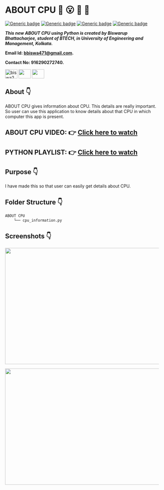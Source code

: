 # ABOUT CPU :star_struck: :open_mouth: :running: :star2:

[![Generic badge](https://img.shields.io/badge/advance-Python3-yellowgreen)](https://shields.io/) [![Generic badge](https://img.shields.io/badge/module-random-red)](https://shields.io/) [![Generic badge](https://img.shields.io/badge/module-time-brightgreen)](https://shields.io/) [![Generic badge](https://img.shields.io/badge/module-datetime-orange)](https://shields.io/) 
<br>

***This new ABOUT CPU using Python is created by Biswarup Bhattacharjee, student of BTECH, in University of Engineering and Management, Kolkata.***

**Email Id: bbiswa471@gmail.com.** 

**Contact No: 916290272740.** 


<p align="left">
<a href="https://www.facebook.com/profile.php?id=100070395300810" target="blank"><img align="center" src="https://cdn.jsdelivr.net/npm/simple-icons@3.0.1/icons/facebook.svg" alt="biswa2210" height="30" width="40" /></a>
<a href="https://instagram.com/biswarup2210" target="blank"><img align="center" src="https://cdn.jsdelivr.net/npm/simple-icons@3.0.1/icons/instagram.svg" alt="" height="30" width="40" /></a>
<a href="https://github.com/biswa2210" target="blank"><img align="center" src="https://cdn.jsdelivr.net/npm/simple-icons@3.0.1/icons/github.svg" alt="" height="30" width="40" /></a>
</p>

## About :point_down: 

<div align="justified">
    
ABOUT CPU gives information about CPU. This details are really important. So user can use this application to know details about that CPU in which computer this app is present.
 
</div>

## ABOUT CPU VIDEO: :point_right: <a href="https://www.youtube.com/watch?v=_Z6FWUcPD_c&list=PL0lbDlMJ1h4ikgkbohDuJurlnFvGzJCMr&index=3">Click here to watch</a>

## PYTHON PLAYLIST: :point_right: <a href="https://www.youtube.com/watch?v=SsKXFCSfQgw&list=PL0lbDlMJ1h4ikgkbohDuJurlnFvGzJCMr">Click here to watch</a>

## Purpose :point_down:

<div align="justified">
    
I have made this so that user can easily get details about CPU.

</div>


## Folder Structure :point_down:

```bash
ABOUT CPU
    └── cpu_information.py
```
    
## Screenshots :point_down: 

<div align="center">
    
<a href="auto1.png"><img src="auto1.png" width="800" height= "380"></a> 
   
<a href="auto2.png"><img src="auto2.png" width="800" height= "380"></a> 

</div>


